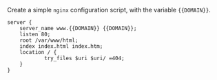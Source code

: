 
Create a simple `nginx` configuration script, with the variable `{{DOMAIN}}`.

```nginx|{type: 'file', path: '/etc/nginx/sites-available/default', variables: 'DOMAIN'}
server {
    server_name www.{{DOMAIN}} {{DOMAIN}};
    listen 80;
    root /var/www/html;
    index index.html index.htm;
    location / {
            try_files $uri $uri/ =404;
    }
}
```